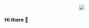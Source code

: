 

<div align="center" transform="rotate(90deg)">
  <img src=https://media.giphy.com/media/v1.Y2lkPTc5MGI3NjExZTk0YzAxYTc0ZGQzYmNkY2ViNDM0YjFiMDc0OGJmOTg3YzdiNWUzMCZlcD12MV9pbnRlcm5hbF9naWZzX2dpZklkJmN0PWc/PevaIJLfMbPmvqzd1f/giphy.gif>

</div>

### Hi there 👋

<!--
**AnnaAWojtowicz/AnnaAWojtowicz** is a ✨ _special_ ✨ repository because its `README.md` (this file) appears on your GitHub profile.

Here are some ideas to get you started:

- 🔭 I’m currently working on ...
- 🌱 I’m currently learning JavaScript and React

- 💬 Ask me about ... if I want to work with you!
- 📫 How to reach me: ...

- ⚡ Fun fact: I'm older than Boulder Dash!
-->
